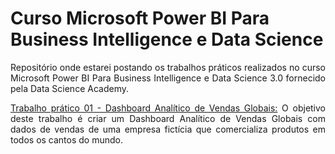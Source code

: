 # Curso Microsoft Power BI Para Business Intelligence e Data Science

<div align="justify">

Repositório onde estarei postando os trabalhos práticos realizados no curso Microsoft Power BI Para Business Intelligence e Data Science 3.0 fornecido pela Data Science Academy.

[Trabalho prático 01 - Dashboard Analítico de Vendas Globais:](https://github.com/EmersonLima1/TrabalhoPratico-DSA-PowerBI_01/blob/main/README.md) O objetivo deste trabalho é criar um Dashboard Analítico de Vendas Globais com dados de vendas de uma empresa fictícia que comercializa produtos em todos os cantos do mundo.


